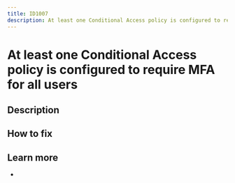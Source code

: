 ```yaml
---
title: ID1007
description: At least one Conditional Access policy is configured to require MFA for all users
---
```


# At least one Conditional Access policy is configured to require MFA for all users

## Description

## How to fix

## Learn more

-

